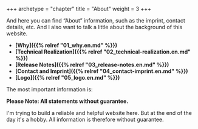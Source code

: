 +++
archetype = "chapter"
title = "About"
weight = 3
+++

And here you can find “About” information, such as the imprint, contact details, etc. And I also want to talk a little about the background of this website.

* **[Why]({{% relref "01_why.en.md" %}})**
* **[Technical Realization]({{% relref "02_technical-realization.en.md" %}})**
* **[Release Notes]({{% relref "03_release-notes.en.md" %}})**
* **[Contact and Imprint]({{% relref "04_contact-imprint.en.md" %}})**
* **[Logo]({{% relref "05_logo.en.md" %}})**

The most important information is:

**Please Note:
All statements without guarantee.**

I'm trying to build a reliable and helpful website here. But at the end of the day it's a hobby. All information is therefore without guarantee.